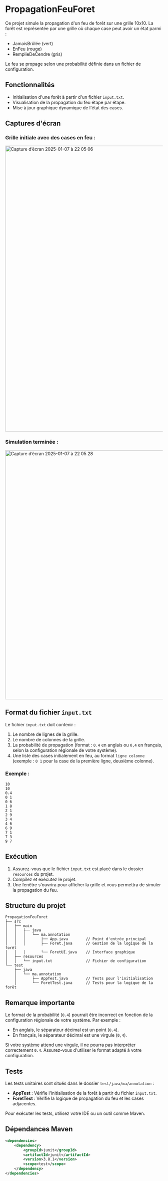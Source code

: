 # PropagationFeuForet

Ce projet simule la propagation d'un feu de forêt sur une grille 10x10. La forêt est représentée par une grille où chaque case peut avoir un état parmi :
- JamaisBrûlée (vert)
- EnFeu (rouge)
- RemplieDeCendre (gris)

Le feu se propage selon une probabilité définie dans un fichier de configuration.

## Fonctionnalités

- Initialisation d'une forêt à partir d'un fichier `input.txt`.
- Visualisation de la propagation du feu étape par étape.
- Mise à jour graphique dynamique de l'état des cases.

## Captures d'écran

### Grille initiale avec des cases en feu :
<img width="912" alt="Capture d’écran 2025-01-07 à 22 05 06" src="https://github.com/user-attachments/assets/1dd8827c-f93b-445b-b440-43f00a714e48" />


### Simulation terminée :
<img width="795" alt="Capture d’écran 2025-01-07 à 22 05 28" src="https://github.com/user-attachments/assets/afa05035-50aa-41bb-aca8-24684cbc5b52" />


## Format du fichier `input.txt`

Le fichier `input.txt` doit contenir :
1. Le nombre de lignes de la grille.
2. Le nombre de colonnes de la grille.
3. La probabilité de propagation (format : `0.4` en anglais ou `0,4` en français, selon la configuration régionale de votre système).
4. Une liste des cases initialement en feu, au format `ligne colonne` (exemple : `0 1` pour la case de la première ligne, deuxième colonne).

### Exemple :
```
10
10
0.4
0 1
0 6
1 8
2 1
2 9
3 4
4 6
6 9
7 1
7 3
9 7
```

## Exécution

1. Assurez-vous que le fichier `input.txt` est placé dans le dossier `resources` du projet.
2. Compilez et exécutez le projet.
3. Une fenêtre s'ouvrira pour afficher la grille et vous permettra de simuler la propagation du feu.

## Structure du projet

```
PropagationFeuForet
├── src
│   ├── main
│   │   ├── java
│   │   │   └── ma.annotation
│   │   │       ├── App.java        // Point d'entrée principal
│   │   │       ├── Foret.java      // Gestion de la logique de la forêt
│   │   │       └── ForetUI.java    // Interface graphique
│   ├── resources
│   │   └── input.txt               // Fichier de configuration
└── test
    ├── java
    │   └── ma.annotation
    │       ├── AppTest.java        // Tests pour l'initialisation
    │       └── ForetTest.java      // Tests pour la logique de la forêt
```

## Remarque importante

Le format de la probabilité (`0.4`) pourrait être incorrect en fonction de la configuration régionale de votre système. Par exemple :
- En anglais, le séparateur décimal est un point (`0.4`).
- En français, le séparateur décimal est une virgule (`0,4`).

Si votre système attend une virgule, il ne pourra pas interpréter correctement `0.4`. Assurez-vous d'utiliser le format adapté à votre configuration.

## Tests

Les tests unitaires sont situés dans le dossier `test/java/ma/annotation` :
- **AppTest** : Vérifie l'initialisation de la forêt à partir du fichier `input.txt`.
- **ForetTest** : Vérifie la logique de propagation du feu et les cases adjacentes.

Pour exécuter les tests, utilisez votre IDE ou un outil comme Maven.

## Dépendances Maven
```xml
<dependencies>
    <dependency>
        <groupId>junit</groupId>
        <artifactId>junit</artifactId>
        <version>3.8.1</version>
        <scope>test</scope>
    </dependency>
</dependencies>
```
